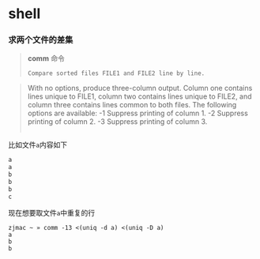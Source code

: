 # shell

### 求两个文件的差集

> **comm** 命令
> ```
> Compare sorted files FILE1 and FILE2 line by line.

> With no options, produce three-column output. 
> Column one contains lines unique to FILE1, column two contains lines unique to FILE2, and column three contains lines common to both files.
> The following options are available:
>    -1      Suppress printing of column 1.
>    -2      Suppress printing of column 2.
>    -3      Suppress printing of column 3.
> ```

比如文件`a`内容如下
```sh
a
a
b
b
b
c
```

现在想要取文件`a`中重复的行

```
zjmac ~ » comm -13 <(uniq -d a) <(uniq -D a)
a
b
b
```
